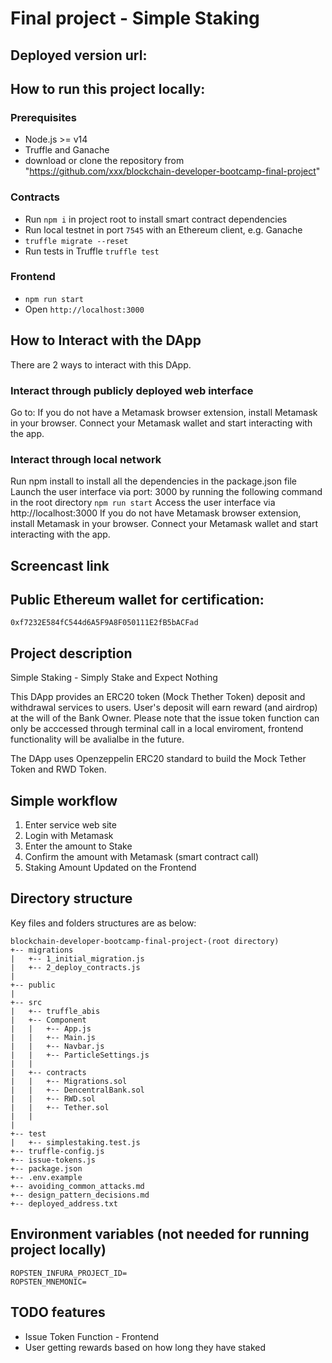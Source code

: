 # Final project - Simple Staking

## Deployed version url:


## How to run this project locally:

### Prerequisites

- Node.js >= v14
- Truffle and Ganache
- download or clone the repository from "https://github.com/xxx/blockchain-developer-bootcamp-final-project"

### Contracts

- Run `npm i` in project root to install smart contract dependencies
- Run local testnet in port `7545` with an Ethereum client, e.g. Ganache
- `truffle migrate --reset`
- Run tests in Truffle `truffle test`

### Frontend

- `npm run start`
- Open `http://localhost:3000`

## How to Interact with the DApp
There are 2 ways to interact with this DApp.

### Interact through publicly deployed web interface

Go to: <link>
If you do not have a Metamask browser extension, install Metamask in your browser. Connect your Metamask wallet and start interacting with the app.

### Interact through local network

Run npm install to install all the dependencies in the package.json file
Launch the user interface via port: 3000 by running the following command in the root directory `npm run start`
Access the user interface via http://localhost:3000
If you do not have Metamask browser extension, install Metamask in your browser. Connect your Metamask wallet and start interacting with the app.

## Screencast link


## Public Ethereum wallet for certification:

`0xf7232E584fC544d6A5F9A8F050111E2fB5bACFad`

## Project description

Simple Staking - Simply Stake and Expect Nothing

This DApp provides an ERC20 token (Mock Thether Token) deposit and withdrawal services to users. User's deposit will earn reward (and airdrop) at the will of the Bank Owner. Please note that the issue token function can only be acccessed through terminal call in a local enviroment, frontend functionality will be avalialbe in the future. 

The DApp uses Openzeppelin ERC20 standard to build the Mock Tether Token and RWD Token. 

<!-- The contract is deployed on the Rinkeby testnet at 0x0eaee27d1cdbaF249dAb7B1CcBdDeAFCB5Ae86eB -->


## Simple workflow

1. Enter service web site
2. Login with Metamask
3. Enter the amount to Stake
4. Confirm the amount with Metamask (smart contract call)
5. Staking Amount Updated on the Frontend 


## Directory structure

Key files and folders structures are as below:
```
blockchain-developer-bootcamp-final-project-(root directory)
+-- migrations
|   +-- 1_initial_migration.js
|   +-- 2_deploy_contracts.js 
|
+-- public
|
+-- src
|   +-- truffle_abis
|   +-- Component
|   |   +-- App.js
|   |   +-- Main.js
|   |   +-- Navbar.js
|   |   +-- ParticleSettings.js
|   |
|   +-- contracts
|   |   +-- Migrations.sol
|   |   +-- DencentralBank.sol  
|   |   +-- RWD.sol    
|   |   +-- Tether.sol      
|   |
|
+-- test
|   +-- simplestaking.test.js    
+-- truffle-config.js
+-- issue-tokens.js
+-- package.json
+-- .env.example
+-- avoiding_common_attacks.md
+-- design_pattern_decisions.md
+-- deployed_address.txt
```

## Environment variables (not needed for running project locally)

```
ROPSTEN_INFURA_PROJECT_ID=
ROPSTEN_MNEMONIC=
```

## TODO features

- Issue Token Function - Frontend
- User getting rewards based on how long they have staked
